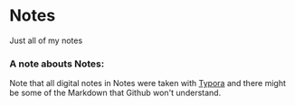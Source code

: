 # Notes

Just all of my notes

### A note abouts Notes:
Note that all digital notes in Notes were taken with [Typora](https://typora.io) and there might be some of the Markdown that Github won't understand. 

